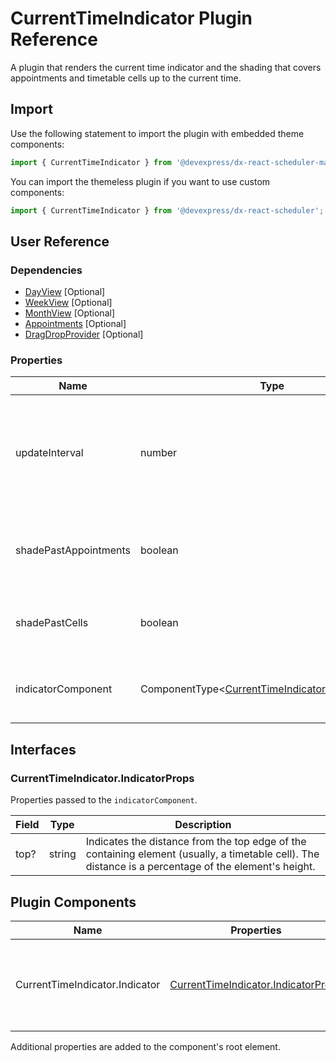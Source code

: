 # CurrentTimeIndicator Plugin Reference

A plugin that renders the current time indicator and the shading that covers appointments and timetable cells up to the current time.

## Import

Use the following statement to import the plugin with embedded theme components:

```js
import { CurrentTimeIndicator } from '@devexpress/dx-react-scheduler-material-ui';
```

You can import the themeless plugin if you want to use custom components:

```js
import { CurrentTimeIndicator } from '@devexpress/dx-react-scheduler';
```

## User Reference

### Dependencies

- [DayView](day-view.md) [Optional]
- [WeekView](week-view.md) [Optional]
- [MonthView](month-view.md) [Optional]
- [Appointments](appointments.md) [Optional]
- [DragDropProvider](drag-drop-provider.md) [Optional]

### Properties

Name | Type | Default | Description
-----|------|---------|------------
updateInterval | number | 60000 | An interval in milliseconds that specifies how frequently the indicator's position is updated.
shadePastAppointments | boolean | `false` | Specifies whether previous appointments should be shaded.
shadePastCells | boolean | `false` | Specifies whether previous cells should be shaded.
indicatorComponent | ComponentType&lt;[CurrentTimeIndicator.IndicatorProps](#currenttimeindicatorindicatorprops)&gt; | | A component that renders the current time indicator.

## Interfaces

### CurrentTimeIndicator.IndicatorProps

Properties passed to the `indicatorComponent`.

Field | Type | Description
------|------|------------
top? | string | Indicates the distance from the top edge of the containing element (usually, a timetable cell). The distance is a percentage of the element's height.

## Plugin Components

Name | Properties | Description
-----|------------|------------
CurrentTimeIndicator.Indicator | [CurrentTimeIndicator.IndicatorProps](#currenttimeindicatorindicatorprops) | A component that renders the current time indicator.

Additional properties are added to the component's root element.
